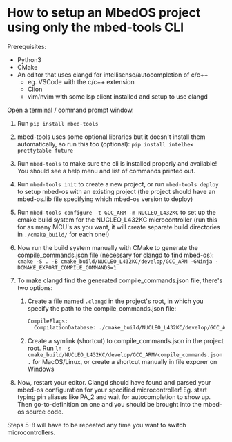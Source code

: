 # How to setup an MbedOS project using only the mbed-tools CLI

Prerequisites:

- Python3
- CMake
- An editor that uses clangd for intellisense/autocompletion of c/c++
  - eg. VSCode with the c/c++ extension
  - Clion
  - vim/nvim with some lsp client installed and setup to use clangd

<!-- 1. `python -m venv .venv` -->
<!-- 1. `source .venv/bin/active` for Mac/Linux, `.\.venv\Scripts\activate` for -->
<!--    Windows -->

Open a terminal / command prompt window.

1. Run `pip install mbed-tools`
2. mbed-tools uses some optional libraries but it doesn't install them
   automatically, so run this too (optional): `pip install intelhex prettytable
future`
3. Run `mbed-tools` to make sure the cli is installed properly and available!
   You should see a help menu and list of commands printed out.
4. Run `mbed-tools init` to create a new project, or run `mbed-tools deploy` to
   setup mbed-os with an existing project (the project should have an
   mbed-os.lib file specifying which mbed-os version to deploy)
5. Run `mbed-tools configure -t GCC_ARM -m NUCLEO_L432KC` to set up the cmake
   build system for the NUCLEO_L432KC microcontroller (run this for as many
   MCU's as you want, it will create separate build directories in
   `./cmake_build/` for each one!)
   <!-- 1. Compile with cli to generate necessary build files (the `compile` flags are -->
   <!--    identical to the `configure` ones, with the addition of -f (flash) and -s -->
   <!--    (open serial terminal) which we will ignore this time): `mbed-tools compile -->
   <!--    -t GCC_ARM -m NUCLEO_L432KC` -->
6. Now run the build system manually with CMake to generate the
   compile_commands.json file (necessary for clangd to find mbed-os): `cmake -S
. -B cmake_build/NUCLEO_L432KC/develop/GCC_ARM -GNinja
-DCMAKE_EXPORT_COMPILE_COMMANDS=1`
7. To make clangd find the generated compile_commands.json file, there's two
   options:

   1. Create a file named `.clangd` in the project's root, in which you specify
      the path to the compile_commands.json file:
      ```txt
      CompileFlags:
        CompilationDatabase: ./cmake_build/NUCLEO_L432KC/develop/GCC_ARM
      ```
   2. Create a symlink (shortcut) to compile_commands.json in the project root.
      Run `ln -s cmake_build/NUCLEO_L432KC/develop/GCC_ARM/compile_commands.json
.` for MacOS/Linux, or create a shortcut manually in file exporer on
      Windows

8. Now, restart your editor. Clangd should have found and parsed your mbed-os
   configuration for your specified microcontroller! Eg. start typing pin
   aliases like PA_2 and wait for autocompletion to show up. Then
   go-to-definition on one and you should be brought into the mbed-os source
   code.
    
Steps 5-8 will have to be repeated any time you want to switch microcontrollers.
